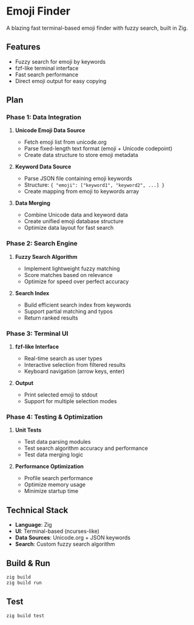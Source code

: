 # Emoji Finder

A blazing fast terminal-based emoji finder with fuzzy search, built in Zig.

## Features

- Fuzzy search for emoji by keywords
- fzf-like terminal interface
- Fast search performance
- Direct emoji output for easy copying

## Plan

### Phase 1: Data Integration
1. **Unicode Emoji Data Source**
   - Fetch emoji list from unicode.org
   - Parse fixed-length text format (emoji + Unicode codepoint)
   - Create data structure to store emoji metadata

2. **Keyword Data Source**
   - Parse JSON file containing emoji keywords
   - Structure: `{ "emoji": ["keyword1", "keyword2", ...] }`
   - Create mapping from emoji to keywords array

3. **Data Merging**
   - Combine Unicode data and keyword data
   - Create unified emoji database structure
   - Optimize data layout for fast search

### Phase 2: Search Engine
1. **Fuzzy Search Algorithm**
   - Implement lightweight fuzzy matching
   - Score matches based on relevance
   - Optimize for speed over perfect accuracy

2. **Search Index**
   - Build efficient search index from keywords
   - Support partial matching and typos
   - Return ranked results

### Phase 3: Terminal UI
1. **fzf-like Interface**
   - Real-time search as user types
   - Interactive selection from filtered results
   - Keyboard navigation (arrow keys, enter)

2. **Output**
   - Print selected emoji to stdout
   - Support for multiple selection modes

### Phase 4: Testing & Optimization
1. **Unit Tests**
   - Test data parsing modules
   - Test search algorithm accuracy and performance
   - Test data merging logic

2. **Performance Optimization**
   - Profile search performance
   - Optimize memory usage
   - Minimize startup time

## Technical Stack

- **Language**: Zig
- **UI**: Terminal-based (ncurses-like)
- **Data Sources**: Unicode.org + JSON keywords
- **Search**: Custom fuzzy search algorithm

## Build & Run

```bash
zig build
zig build run
```

## Test

```bash
zig build test
```